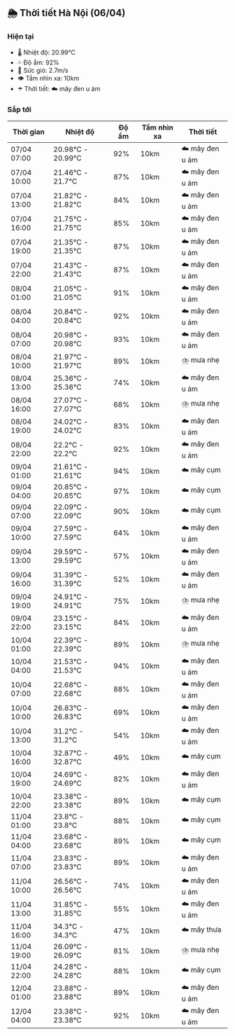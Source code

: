 ## 🌦️ Thời tiết Hà Nội (06/04)

### Hiện tại

- 🌡️ Nhiệt độ: 20.99℃
- 💦 Độ ẩm: 92%
- 💨 Sức gió: 2.7m/s
- 👁️ Tầm nhìn xa: 10km
- ☂️ Thời tiết: ☁️ mây đen u ám

### Sắp tới

| Thời gian | Nhiệt độ | Độ ẩm | Tầm nhìn xa | Thời tiết |
| --- | --- | --- | --- | --- |
| 07/04 07:00 | 20.98℃ - 20.99℃ | 92% | 10km | ☁️ mây đen u ám |
| 07/04 10:00 | 21.46℃ - 21.7℃ | 87% | 10km | ☁️ mây đen u ám |
| 07/04 13:00 | 21.82℃ - 21.82℃ | 84% | 10km | ☁️ mây đen u ám |
| 07/04 16:00 | 21.75℃ - 21.75℃ | 85% | 10km | ☁️ mây đen u ám |
| 07/04 19:00 | 21.35℃ - 21.35℃ | 87% | 10km | ☁️ mây đen u ám |
| 07/04 22:00 | 21.43℃ - 21.43℃ | 87% | 10km | ☁️ mây đen u ám |
| 08/04 01:00 | 21.05℃ - 21.05℃ | 91% | 10km | ☁️ mây đen u ám |
| 08/04 04:00 | 20.84℃ - 20.84℃ | 92% | 10km | ☁️ mây đen u ám |
| 08/04 07:00 | 20.98℃ - 20.98℃ | 93% | 10km | ☁️ mây đen u ám |
| 08/04 10:00 | 21.97℃ - 21.97℃ | 89% | 10km | ⛈️ mưa nhẹ |
| 08/04 13:00 | 25.36℃ - 25.36℃ | 74% | 10km | ☁️ mây đen u ám |
| 08/04 16:00 | 27.07℃ - 27.07℃ | 68% | 10km | ⛈️ mưa nhẹ |
| 08/04 19:00 | 24.02℃ - 24.02℃ | 83% | 10km | ☁️ mây đen u ám |
| 08/04 22:00 | 22.2℃ - 22.2℃ | 92% | 10km | ☁️ mây đen u ám |
| 09/04 01:00 | 21.61℃ - 21.61℃ | 94% | 10km | ☁️ mây cụm |
| 09/04 04:00 | 20.85℃ - 20.85℃ | 97% | 10km | ☁️ mây cụm |
| 09/04 07:00 | 22.09℃ - 22.09℃ | 90% | 10km | ☁️ mây cụm |
| 09/04 10:00 | 27.59℃ - 27.59℃ | 64% | 10km | ☁️ mây đen u ám |
| 09/04 13:00 | 29.59℃ - 29.59℃ | 57% | 10km | ☁️ mây đen u ám |
| 09/04 16:00 | 31.39℃ - 31.39℃ | 52% | 10km | ☁️ mây đen u ám |
| 09/04 19:00 | 24.91℃ - 24.91℃ | 75% | 10km | ⛈️ mưa nhẹ |
| 09/04 22:00 | 23.15℃ - 23.15℃ | 84% | 10km | ☁️ mây đen u ám |
| 10/04 01:00 | 22.39℃ - 22.39℃ | 89% | 10km | ⛈️ mưa nhẹ |
| 10/04 04:00 | 21.53℃ - 21.53℃ | 94% | 10km | ☁️ mây đen u ám |
| 10/04 07:00 | 22.68℃ - 22.68℃ | 88% | 10km | ☁️ mây đen u ám |
| 10/04 10:00 | 26.83℃ - 26.83℃ | 69% | 10km | ☁️ mây đen u ám |
| 10/04 13:00 | 31.2℃ - 31.2℃ | 54% | 10km | ☁️ mây đen u ám |
| 10/04 16:00 | 32.87℃ - 32.87℃ | 49% | 10km | ☁️ mây cụm |
| 10/04 19:00 | 24.69℃ - 24.69℃ | 82% | 10km | ☁️ mây đen u ám |
| 10/04 22:00 | 23.38℃ - 23.38℃ | 89% | 10km | ☁️ mây cụm |
| 11/04 01:00 | 23.8℃ - 23.8℃ | 88% | 10km | ☁️ mây cụm |
| 11/04 04:00 | 23.68℃ - 23.68℃ | 89% | 10km | ☁️ mây cụm |
| 11/04 07:00 | 23.83℃ - 23.83℃ | 89% | 10km | ☁️ mây đen u ám |
| 11/04 10:00 | 26.56℃ - 26.56℃ | 74% | 10km | ☁️ mây đen u ám |
| 11/04 13:00 | 31.85℃ - 31.85℃ | 55% | 10km | ☁️ mây đen u ám |
| 11/04 16:00 | 34.3℃ - 34.3℃ | 47% | 10km | ☁️ mây thưa |
| 11/04 19:00 | 26.09℃ - 26.09℃ | 81% | 10km | ⛈️ mưa nhẹ |
| 11/04 22:00 | 24.28℃ - 24.28℃ | 88% | 10km | ☁️ mây cụm |
| 12/04 01:00 | 23.88℃ - 23.88℃ | 89% | 10km | ☁️ mây đen u ám |
| 12/04 04:00 | 23.38℃ - 23.38℃ | 92% | 10km | ☁️ mây đen u ám |
